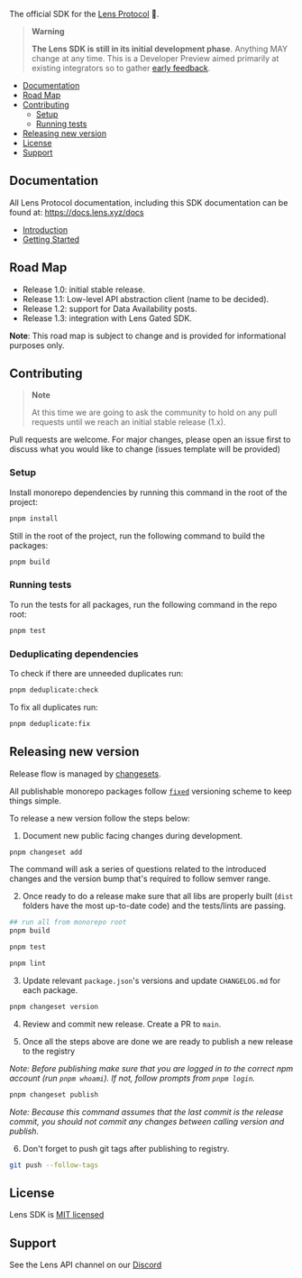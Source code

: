 The official SDK for the [Lens Protocol](https://www.lens.xyz/) 🌿.

> **Warning**
>
> **The Lens SDK is still in its initial development phase**. Anything MAY change at any time.
> This is a Developer Preview aimed primarily at existing integrators so to gather [early feedback](https://github.com/lens-protocol/lens-sdk/discussions/48).

- [Documentation](#documentation)
- [Road Map](#road-map)
- [Contributing](#contributing)
  - [Setup](#setup)
  - [Running tests](#running-tests)
- [Releasing new version](#releasing-new-version)
- [License](#license)
- [Support](#support)

## Documentation

All Lens Protocol documentation, including this SDK documentation can be found at: https://docs.lens.xyz/docs

- [Introduction](https://docs.lens.xyz/docs/sdk-react-intro)
- [Getting Started](https://docs.lens.xyz/docs/sdk-react-getting-started)

## Road Map

- Release 1.0: initial stable release.
- Release 1.1: Low-level API abstraction client (name to be decided).
- Release 1.2: support for Data Availability posts.
- Release 1.3: integration with Lens Gated SDK.

**Note**: This road map is subject to change and is provided for informational purposes only.

## Contributing

> **Note**
>
> At this time we are going to ask the community to hold on any pull requests until we reach an initial stable release (1.x).

Pull requests are welcome. For major changes, please open an issue first to discuss what you would like to change (issues template will be provided)

### Setup

Install monorepo dependencies by running this command in the root of the project:

```bash
pnpm install
```

Still in the root of the project, run the following command to build the packages:

```bash
pnpm build
```

### Running tests

To run the tests for all packages, run the following command in the repo root:

```bash
pnpm test
```

### Deduplicating dependencies

To check if there are unneeded duplicates run:

```bash
pnpm deduplicate:check
```

To fix all duplicates run:
```bash
pnpm deduplicate:fix
```

## Releasing new version

Release flow is managed by [changesets](https://github.com/changesets/changesets).

All publishable monorepo packages follow [`fixed`](https://github.com/changesets/changesets/blob/main/docs/fixed-packages.md) versioning scheme to keep things simple.

To release a new version follow the steps below:

1. Document new public facing changes during development.

```bash
pnpm changeset add
```

The command will ask a series of questions related to the introduced changes and the version bump that's required to follow semver range.

2. Once ready to do a release make sure that all libs are properly built (`dist` folders have the most up-to-date code) and the tests/lints are passing.

```bash
## run all from monorepo root
pnpm build

pnpm test

pnpm lint
```

3. Update relevant `package.json`'s versions and update `CHANGELOG.md` for each package.

```bash
pnpm changeset version
```

4. Review and commit new release. Create a PR to `main`.

5. Once all the steps above are done we are ready to publish a new release to the registry

_Note: Before publishing make sure that you are logged in to the correct npm account (run `pnpm whoami`). If not, follow prompts from `pnpm login`._

```bash
pnpm changeset publish
```

_Note: Because this command assumes that the last commit is the release commit, you should not commit any changes between calling version and publish._

6. Don't forget to push git tags after publishing to registry.

```bash
git push --follow-tags
```

## License

Lens SDK is [MIT licensed](./LICENSE)

## Support

See the Lens API channel on our [Discord](https://discord.gg/lensprotocol)
